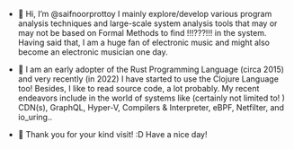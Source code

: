 - 👋 Hi, I’m @saifnoorprottoy I mainly explore/develop various program analysis techniques and large-scale system analysis tools that may or may not be based on Formal Methods to find !!!???!!! in the system. Having said that, I am a huge fan of electronic music and might also become an electronic musician one day. 

- 👀 I am an early adopter of the Rust Programming Language (circa 2015) and very recently (in 2022) I have started to use the Clojure Language too! Besides, I like to read source code, a lot probably. My recent endeavors include in the world of systems like (certainly not limited to! ) CDN(s), GraphQL, Hyper-V, Compilers & Interpreter, eBPF, Netfilter, and io_uring.. 
- 🌱 Thank you for your kind visit! :D Have a nice day!



<!---
saifnoorprottoy/saifnoorprottoy is a ✨ special ✨ repository because its `README.md` (this file) appears on your GitHub profile.
You can click the Preview link to take a look at your changes.
--->
